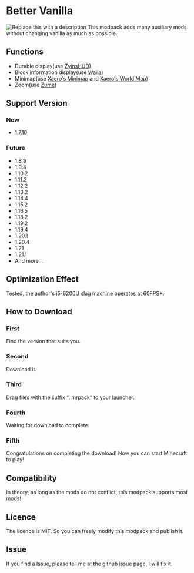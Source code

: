 # Better Vanilla
![Replace this with a description](https://cdn.modrinth.com/data/cached_images/5896bb603ebd65d6f56d06d76b00d86c96f22050.png)
This modpack adds many auxiliary mods without changing vanilla as much as possible.
## Functions
- Durable display(use [ZyinsHUD](https://www.curseforge.com/minecraft/mc-mods/zyins-hud))
- Block information display(use [Waila](https://www.curseforge.com/minecraft/mc-mods/waila))
- Minimap(use [Xaero's Minimap](https://modrinth.com/mod/xaeros-minimap) and [Xaero's World Map](https://modrinth.com/mod/xaeros-world-map))
- Zoom(use [Zume](https://modrinth.com/mod/zume))
## Support Version
### Now
- 1.7.10
### Future
- 1.8.9
- 1.9.4
- 1.10.2
- 1.11.2
- 1.12.2
- 1.13.2
- 1.14.4
- 1.15.2
- 1.16.5
- 1.18.2
- 1.19.2
- 1.19.4
- 1.20.1
- 1.20.4
- 1.21
- 1.21.1
- And more...
## Optimization Effect
Tested, the author's i5-6200U slag machine operates at 60FPS+.
## How to Download
### First
Find the version that suits you.
### Second
Download it.
### Third
Drag files with the suffix ". mrpack" to your launcher.
### Fourth
Waiting for download to complete.
### Fifth
Congratulations on completing the download! Now you can start Minecraft to play!
## Compatibility
In theory, as long as the mods do not conflict, this modpack supports most mods!
## Licence
The licence is MIT. So you can freely modify this modpack and publish it.
## Issue
If you find a Issue, please tell me at the github issue page, I will fix it.

